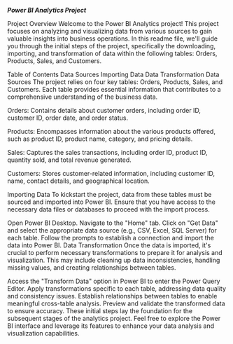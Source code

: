 ***Power BI Analytics Project***

Project Overview
Welcome to the Power BI Analytics project! This project focuses on analyzing and visualizing data from various sources to gain valuable insights into business operations. In this readme file, we'll guide you through the initial steps of the project, specifically the downloading, importing, and transformation of data within the following tables: Orders, Products, Sales, and Customers.

Table of Contents
Data Sources
Importing Data
Data Transformation
Data Sources
The project relies on four key tables: Orders, Products, Sales, and Customers. Each table provides essential information that contributes to a comprehensive understanding of the business data.

Orders: Contains details about customer orders, including order ID, customer ID, order date, and order status.

Products: Encompasses information about the various products offered, such as product ID, product name, category, and pricing details.

Sales: Captures the sales transactions, including order ID, product ID, quantity sold, and total revenue generated.

Customers: Stores customer-related information, including customer ID, name, contact details, and geographical location.

Importing Data
To kickstart the project, data from these tables must be sourced and imported into Power BI. Ensure that you have access to the necessary data files or databases to proceed with the import process.

Open Power BI Desktop.
Navigate to the "Home" tab.
Click on "Get Data" and select the appropriate data source (e.g., CSV, Excel, SQL Server) for each table.
Follow the prompts to establish a connection and import the data into Power BI.
Data Transformation
Once the data is imported, it's crucial to perform necessary transformations to prepare it for analysis and visualization. This may include cleaning up data inconsistencies, handling missing values, and creating relationships between tables.

Access the "Transform Data" option in Power BI to enter the Power Query Editor.
Apply transformations specific to each table, addressing data quality and consistency issues.
Establish relationships between tables to enable meaningful cross-table analysis.
Preview and validate the transformed data to ensure accuracy.
These initial steps lay the foundation for the subsequent stages of the analytics project. Feel free to explore the Power BI interface and leverage its features to enhance your data analysis and visualization capabilities.
